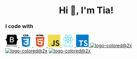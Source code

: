 <h1 align="center">Hi 👋, I'm Tia!</h1>


<h3 align="left">I code with </h3>
<p align="left"> <a href="https://getbootstrap.com" target="_blank" rel="noreferrer"> <img src="https://raw.githubusercontent.com/devicons/devicon/master/icons/bootstrap/bootstrap-plain-wordmark.svg" alt="bootstrap" width="40" height="40"/> </a> <a href="https://www.w3schools.com/css/" target="_blank" rel="noreferrer"> <img src="https://raw.githubusercontent.com/devicons/devicon/master/icons/css3/css3-original-wordmark.svg" alt="css3" width="40" height="40"/> </a> <a href="https://www.w3.org/html/" target="_blank" rel="noreferrer"> <img src="https://raw.githubusercontent.com/devicons/devicon/master/icons/html5/html5-original-wordmark.svg" alt="html5" width="40" height="40"/> </a> <a href="https://developer.mozilla.org/en-US/docs/Web/JavaScript" target="_blank" rel="noreferrer"> <img src="https://raw.githubusercontent.com/devicons/devicon/master/icons/javascript/javascript-original.svg" alt="javascript" width="40" height="40"/> </a> <a href="https://reactjs.org/" target="_blank" rel="noreferrer"> <img src="https://raw.githubusercontent.com/devicons/devicon/master/icons/react/react-original-wordmark.svg" alt="react" width="40" height="40"/> </a> <a href="https://www.typescriptlang.org/" target="_blank" rel="noreferrer"> <img src="https://raw.githubusercontent.com/devicons/devicon/master/icons/typescript/typescript-original.svg" alt="typescript" width="40" height="40"/> </a>
<a href="https://chakra-ui.com/" target="_blank" rel="noreferrer"><img width="40" alt="logo-colored@2x" src="https://github.com/tiabeiruty/tiabeiruty/assets/124623648/9de5fb1a-7a99-46aa-9383-d02e09bae4bf"></a>
  <a href="https://tanstack.com/query/v3/" target="_blank" rel="noreferrer"><img width="40" alt="logo-colored@2x" src="https://github.com/tiabeiruty/tiabeiruty/assets/124623648/44f18ea0-c942-40d3-b279-aee5c864399a"></a>
  <a href="https://docs.pmnd.rs/zustand/getting-started/introduction" target="_blank" rel="noreferrer"><img width= "60" alt="logo-colored@2x" src="https://github.com/tiabeiruty/tiabeiruty/assets/124623648/7bef364d-3a9d-4a64-bb4c-e4e447359eef"></a>
</p>

